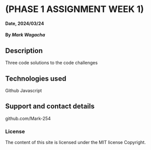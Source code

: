 # (PHASE 1 ASSIGNMENT WEEK 1)

#### Date, 2024/03/24

#### By *Mark Wagacha*

## Description
Three code solutions to the code challenges

## Technologies used
Github
Javascript

## Support and contact details
github.com/Mark-254

### License
The content of this site is licensed under the MIT license Copyright.
